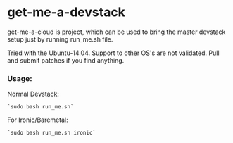 # get-me-a-devstack

get-me-a-cloud is project, which can be used to bring the master devstack
setup just by running run_me.sh file. 

Tried with the Ubuntu-14.04.
Support to other OS's are not validated.
Pull and submit patches if you find anything.

### Usage:
Normal Devstack:

	`sudo bash run_me.sh`

For Ironic/Baremetal:

	`sudo bash run_me.sh ironic`

